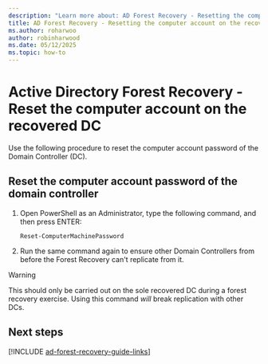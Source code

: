 ```yaml
---
description: "Learn more about: AD Forest Recovery - Resetting the computer account on the recovered DC"
title: AD Forest Recovery - Resetting the computer account on the recovered DC
ms.author: roharwoo
author: robinharwood
ms.date: 05/12/2025
ms.topic: how-to
---
```


# Active Directory Forest Recovery - Reset the computer account on the recovered DC

 Use the following procedure to reset the computer account password of the Domain Controller (DC).

## Reset the computer account password of the domain controller

1. Open PowerShell as an Administrator, type the following command, and then press ENTER:

   ```cli
   Reset-ComputerMachinePassword
   ```

2. Run the same command again to ensure other Domain Controllers from before the Forest Recovery can't replicate from it.

> [!WARNING]
> This should only be carried out on the sole recovered DC during a forest recovery exercise.
> Using this command <i>will</i> break replication with other DCs.

## Next steps

[!INCLUDE [ad-forest-recovery-guide-links](includes/ad-forest-recovery-guide-links.md)]
